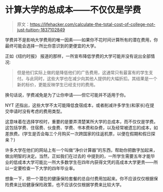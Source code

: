 # 计算大学的总成本——不仅仅是学费

> 原文：<https://lifehacker.com/calculate-the-total-cost-of-college-not-just-tuition-1837102849>

学费并不是影响大学费用的唯一因素——如果你不花时间计算所有的潜在费用，你最终可能会选择一所比你意识到的更便宜的大学。



正如《纽约时报》 报道的那样，一所宣布降低学费的大学可能并没有说出全部情况:

> 但是他们实际上做的是降低他们的广告费用，这通常只有最富有的学生支付。与此同时，这些大学也在减少向其他人提供的大幅折扣。其结果是一个新的标价，更能反映学生已经支付的费用。

换句话说，学费减免是为了让你申请——但它可能并不适用于你。

NYT 还指出，这些大学不太可能降低食宿成本，或者削减许多学生(和家长)在提交申请时没有考虑的费用类型。

这意味着在选择学校时，重要的是要弄清楚某所大学的总成本，而不仅仅是学费。这包括学费、住宿费、伙食费、学费、书本费和杂费，以及经常被遗忘的成本，如差旅费。(学生是否会每三个月购买一次跨国家的往返机票，以便在假期和假日探亲？)

许多大学在他们的网站上有一个叫做“净价计算器”的东西，帮助你把数字加起来，做出明智的决定。当然，正如我们在过去的 中提到的，一所学生需要五年才能毕业的低成本大学可能比一所大多数学生在四年内获得文凭的高成本大学更贵——所以一定要检查一下大学的四年毕业率。

想象一下，把一个潜在的健康保险套餐的总自付费用加起来。你不应该仅仅根据保险费来比较健康保险政策，也不应该仅仅根据学费来比较大学。